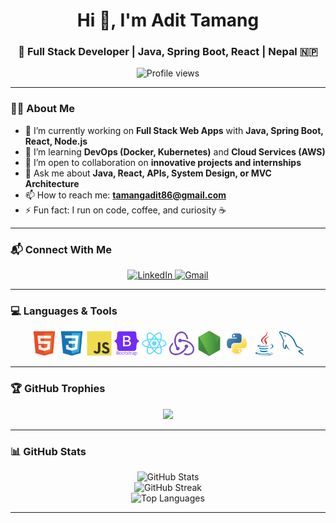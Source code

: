 <h1 align="center">Hi 👋, I'm Adit Tamang</h1>
<h3 align="center">🚀 Full Stack Developer | Java, Spring Boot, React | Nepal 🇳🇵</h3>

<p align="center">
  <img src="https://komarev.com/ghpvc/?username=adittamang&label=Profile%20views&color=0e75b6&style=flat" alt="Profile views"/>
</p>

---

### 🧑‍💻 About Me

- 🔭 I’m currently working on **Full Stack Web Apps** with **Java, Spring Boot, React, Node.js**
- 🌱 I’m learning **DevOps (Docker, Kubernetes)** and **Cloud Services (AWS)**
- 🤝 I’m open to collaboration on **innovative projects and internships**
- 💬 Ask me about **Java, React, APIs, System Design, or MVC Architecture**
- 📫 How to reach me: **tamangadit86@gmail.com**
- ⚡ Fun fact: I run on code, coffee, and curiosity ☕

---

### 📬 Connect With Me

<p align="center">
  <a href="https://www.linkedin.com/in/adit-tamang-78650b208/" target="_blank">
    <img src="https://img.shields.io/badge/LinkedIn-blue?logo=linkedin&style=for-the-badge" alt="LinkedIn" />
  </a>
  <a href="mailto:tamangadit86@gmail.com">
    <img src="https://img.shields.io/badge/Gmail-D14836?logo=gmail&style=for-the-badge&logoColor=white" alt="Gmail" />
  </a>
</p>

---

### 💻 Languages & Tools

<p align="center">
  <img src="https://raw.githubusercontent.com/devicons/devicon/master/icons/html5/html5-original.svg" width="40" />
  <img src="https://raw.githubusercontent.com/devicons/devicon/master/icons/css3/css3-original.svg" width="40" />
  <img src="https://raw.githubusercontent.com/devicons/devicon/master/icons/javascript/javascript-original.svg" width="40" />
  <img src="https://raw.githubusercontent.com/devicons/devicon/master/icons/bootstrap/bootstrap-plain-wordmark.svg" width="40" />
  <img src="https://raw.githubusercontent.com/devicons/devicon/master/icons/react/react-original.svg" width="40" />
  <img src="https://raw.githubusercontent.com/devicons/devicon/master/icons/redux/redux-original.svg" width="40" />
  <img src="https://raw.githubusercontent.com/devicons/devicon/master/icons/nodejs/nodejs-original.svg" width="40" />
  <img src="https://raw.githubusercontent.com/devicons/devicon/master/icons/python/python-original.svg" width="40" />
  <img src="https://raw.githubusercontent.com/devicons/devicon/master/icons/java/java-original.svg" width="40" />
  <img src="https://raw.githubusercontent.com/devicons/devicon/master/icons/mysql/mysql-original.svg" width="40" />
</p>

---

### 🏆 GitHub Trophies

<p align="center">
  <img src="https://github-profile-trophy.vercel.app/?username=adittamang&theme=onedark&row=1&column=6" />
</p>

---

### 📊 GitHub Stats

<p align="center">
  <img src="https://github-readme-stats.vercel.app/api?username=adittamang&show_icons=true&theme=tokyonight" alt="GitHub Stats" />
  <br />
  <img src="https://github-readme-streak-stats.herokuapp.com/?user=adittamang&theme=tokyonight" alt="GitHub Streak" />
  <br />
  <img src="https://github-readme-stats.vercel.app/api/top-langs/?username=adittamang&layout=compact&theme=tokyonight" alt="Top Languages" />
</p>

---

